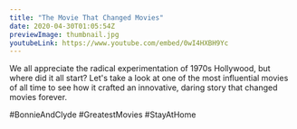 ```yaml
---
title: "The Movie That Changed Movies"
date: 2020-04-30T01:05:54Z
previewImage: thumbnail.jpg
youtubeLink: https://www.youtube.com/embed/0wI4HXBH9Yc
---
```


We all appreciate the radical experimentation of 1970s Hollywood, but where did it all start? Let's take a look at one of the most influential movies of all time to see how it crafted an innovative, daring story that changed movies forever.

\#BonnieAndClyde #GreatestMovies #StayAtHome